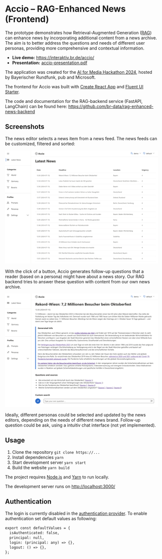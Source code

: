 # Accio – RAG-Enhanced News (Frontend)

The prototype demonstrates how Retrieval-Augmented Generation ([RAG](https://en.wikipedia.org/wiki/Retrieval-augmented_generation)) can enhance news by incorporating additional content from a news archive. The aim is to better address the questions and needs of different user personas, providing more comprehensive and contextual information.

- **Live demo:** <https://interaktiv.br.de/accio/>
- **Presentation:** [accio-presentation.pdf](./docs/accio-presentation.pdf)

The application was created for the [AI for Media Hackathon 2024](https://aiformedia.network/apply-for-our-generative-ai-hackathon/), hosted by Bayerischer Rundfunk, pub and Microsoft.

The frontend for Accio was built with [Create React App](https://github.com/facebook/create-react-app) and [Fluent UI Starter](https://github.com/siminture/fluentui-starter).

The code and documentation for the RAG-backend service (FastAPI, LangChain) can be found here: <https://github.com/br-data/rag-enhanced-news-backend>

## Screenshots

The news editor selects a news item from a news feed. The news feeds can be customized, filtered and sorted:

![Accio news list](./docs/accio-news-list.jpg)

With the click of a button, Accio generates follow-up questions that a reader (based on a persona) might have about a news story. Our RAG backend tries to answer these question with content from our own news archive.

![Accio enhanced news](./docs/accio-news-generated.jpg)

Ideally, different personas could be selected and updated by the news editors, depending on the needs of different news brand. Follow-up question could be ask, using a intuitiv chat interface (not yet implemented).

## Usage

1. Clone the repository `git clone https://...`
2. Install dependencies `yarn`
3. Start development server `yarn start`
4. Build the website `yarn build`

The project requires [Node.js](https://nodejs.org/en/download/) and [Yarn](https://classic.yarnpkg.com/lang/en/docs/install/) to run locally.

The development server runs on <http://localhost:3000/>

## Authentication

The login is currently disabled in the [authentication provider](./src/global/authentication.tsx). To enable authentication set default values as following:

```tsx
export const defaultValues = {
  isAuthenticated: false,
  principal: null,
  login: (principal: any) => {},
  logout: () => {},
};
```
